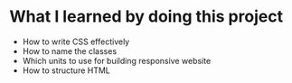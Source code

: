# What I learned by doing this project

- How to write CSS effectively
- How to name the classes
- Which units to use for building responsive website
- How to structure HTML